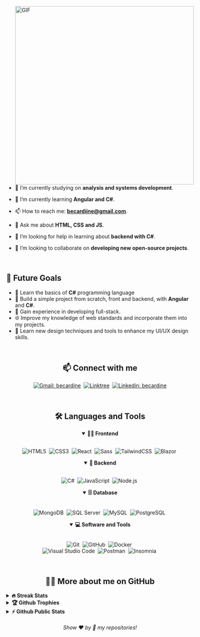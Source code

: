 
<!---<p align="center">
I'm analysis and systems development student with a passion for web programming. I am constantly learning and experimenting new technologies and frameworks to find the best solutions to the problems. 
</p>

##

<br>-->

<!--- Web illustrations by Storyset ( https://storyset.com/web ) --->
<img align="right" alt="GIF" src="https://user-images.githubusercontent.com/74476645/231586894-b7d7122c-e863-414c-9173-029b069a9976.svg" width="480px"/>


<br>


- 🔭 I’m currently studying on **analysis and systems development**.

- 🌱 I’m currently learning **Angular and C#**.

- 📫 How to reach me: **becardiine@gmail.com**.

- 💬 Ask me about **HTML, CSS and JS**.

- 🤝 I’m looking for help in learning about **backend with C#**.

- 👯 I’m looking to collaborate on **developing new open-source projects**.

<br>

## 🎯 Future Goals

- 📖 Learn the basics of **C#** programming language
- 📱 Build a simple project from scratch, front and backend, with **Angular** and **C#**.
- 🚀 Gain experience in developing full-stack.
- 🌐 Improve my knowledge of web standards and incorporate them into my projects.
- 🎨 Learn new design techniques and tools to enhance my UI/UX design skills.

<br>

<h2 align="center">📫 Connect with me</h2>

<div align = "center">
    
[![Gmail: becardine](https://img.shields.io/badge/-gmail-red?style=for-the-badge&logo=Gmail&logoColor=white&link=mailto:becardiine@gmail.com)](mailto:becardiine@gmail.com)&nbsp;
[![Linktree](https://img.shields.io/badge/-Linktree-39e09b?&style=for-the-badge&logo=linktree&logoColor=white&link=https://linktr.ee/becardine)](https://linktr.ee/becardine)&nbsp;
[![Linkedin: becardine](https://img.shields.io/badge/-linkedin-blue?style=for-the-badge&logo=Linkedin&logoColor=white&link=https://www.linkedin.com/in/becardine)](https://www.linkedin.com/in/becardine)
  
</div>

<!--<br>
<h2 align="center">📊 Github Stats</h2>

<div align = "center">

![Stats Overview](https://raw.githubusercontent.com/becardine/github-stats/main/generated/overview.svg#gh-dark-mode-only)
![Most Used Languages](https://raw.githubusercontent.com/becardine/github-stats/main/generated/languages.svg#gh-dark-mode-only)

</div>-->
<br>



<div align = "center">

<h2 align="center">🛠️ Languages and Tools</h2>

<details open>
<summary><b>🏄‍♂️ Frontend</b></summary>
<br>
  
![HTML5](https://img.shields.io/badge/-HTML5-E34F26?style=for-the-badge&logo=html5&logoColor=white)&nbsp;
![CSS3](https://img.shields.io/badge/-CSS3-1572B6?style=for-the-badge&logo=css3)&nbsp;
![React](https://img.shields.io/badge/-React-%23404d59?style=for-the-badge&logo=react)&nbsp;
![Sass](https://img.shields.io/badge/-Sass-CC6699?style=for-the-badge&logo=sass&logoColor=white)&nbsp;
![TailwindCSS](https://img.shields.io/badge/-Tailwind_CSS-38B2AC?style=for-the-badge&logo=tailwind-css&logoColor=white)&nbsp;
![Blazor](https://img.shields.io/badge/-Blazor-512BD4?style=for-the-badge&logo=blazor&logoColor=white)&nbsp;
</details>

<details open>
<summary><b>🧰 Backend</b></summary>
<br>

![C#](https://img.shields.io/badge/-C%23-239120?style=for-the-badge&logo=c-sharp&logoColor=white)&nbsp;
![JavaScript](https://img.shields.io/badge/Javascript-F7DF1E.svg?style=for-the-badge&logo=javascript&logoColor=black)&nbsp;
![Node.js](https://img.shields.io/badge/node.js-339933.svg?style=for-the-badge&logo=nodedotjs&logoColor=white)&nbsp;
</details>

<details open>
<summary><b>🗄️ Database</b></summary>
<br>

![MongoDB](https://img.shields.io/badge/-MongoDB-47A248?style=for-the-badge&logo=mongodb&logoColor=white)&nbsp;
![SQL Server](https://img.shields.io/badge/-SQL%20Server-CC2927?style=for-the-badge&logo=microsoft-sql-server&logoColor=white)&nbsp;
![MySQL](https://img.shields.io/badge/-MySQL-00000F?style=for-the-badge&logo=mysql)&nbsp;
![PostgreSQL](https://img.shields.io/badge/-postgresql-336791?style=for-the-badge&logo=postgresql&logoColor=white)&nbsp;
</details>

<details open>
<summary><b>💻 Software and Tools</b></summary>
<br>

![Git](https://img.shields.io/badge/-Git-F05032?style=for-the-badge&logo=git&logoColor=white)&nbsp;
![GitHub](https://img.shields.io/badge/-GitHub-181717?style=for-the-badge&logo=github)&nbsp;
![Docker](https://img.shields.io/badge/-Docker-2496ED?style=for-the-badge&logo=docker&logoColor=white)&nbsp;
<br>
![Visual Studio Code](https://img.shields.io/badge/-VSCODE-007ACC?style=for-the-badge&&logo=visual-studio-code&logoColor=white)&nbsp;
![Postman](https://img.shields.io/badge/-Postman-FF6C37?style=for-the-badge&logo=postman&logoColor=white)&nbsp;
![Insomnia](https://img.shields.io/badge/-insomnia-5000C8?style=for-the-badge&logo=Insomnia&logoColor=white)&nbsp;
</details>

</div>


<br>

<h2 align="center">👨‍💻 More about me on GitHub</h2>


<details>
<summary><b>🔥 Streak Stats</b></summary>
<br>
<p align="center">
<img src="http://github-readme-streak-stats.herokuapp.com?user=becardine&theme=radical&hide_border=true" alt="becardine" width="390"/>
</p>
</details>

<details>
<summary><b>🏆 Github Trophies</b></summary>
<br>
<p align="center">
<img src="https://github-profile-trophy.vercel.app/?username=becardine&theme=discord" alt="becardine" />
</p>
</details>

<details>
<summary><b>⚡ Github Public Stats</b></summary>
<br>
<p align="center">
<img src="https://github-readme-stats.vercel.app/api?username=becardine&show_icons=true&theme=radical&count_private=true" alt="becardine" width="420"/>&nbsp;<img src="https://github-readme-stats.vercel.app/api/top-langs/?username=becardine&layout=compact&theme=radical" alt="becardine" height="165">
</p>
<!--<img src="https://visitor-badge.glitch.me/badge?page_id=becardine.becardine">-->
</details>
  
  
<h6 align="center">Show ❤️ by 🌟 my repositories!</h6>
